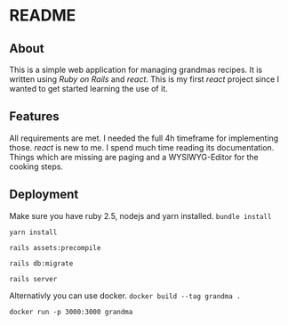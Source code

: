 # README
## About
This is a simple web application for managing grandmas recipes. It is written using _Ruby on Rails_ and _react_. This is my
first _react_ project since I wanted to get started learning the use of it.
## Features
All requirements are met. I needed the full 4h timeframe for implementing those. _react_ is new to me. I spend much time reading its documentation. Things which are missing are paging and a WYSIWYG-Editor for the cooking steps.
## Deployment
Make sure you have ruby 2.5, nodejs and yarn installed.
`bundle install`

`yarn install`

`rails assets:precompile`

`rails db:migrate`

`rails server`

Alternativly you can use docker.
`docker build --tag grandma .`

`docker run -p 3000:3000 grandma`
